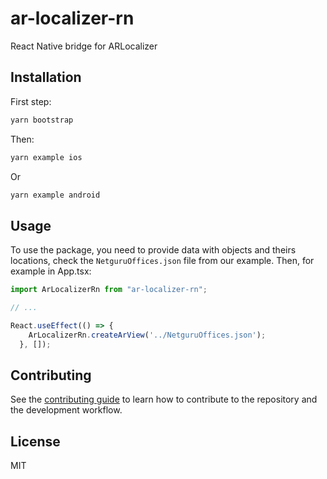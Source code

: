 # ar-localizer-rn

React Native bridge for ARLocalizer

## Installation

First step:
```sh
yarn bootstrap
```
Then:
```sh
yarn example ios
```
Or
```sh
yarn example android
```

## Usage
To use the package, you need to provide data with objects and theirs locations, check the `NetguruOffices.json` file from our example. Then, for example in App.tsx:
```js
import ArLocalizerRn from "ar-localizer-rn";

// ...

React.useEffect(() => {
    ArLocalizerRn.createArView('../NetguruOffices.json');
  }, []);
```

## Contributing

See the [contributing guide](CONTRIBUTING.md) to learn how to contribute to the repository and the development workflow.

## License

MIT
